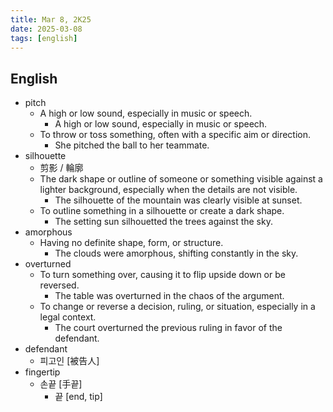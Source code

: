 ```yaml
---
title: Mar 8, 2K25
date: 2025-03-08
tags: [english]
---
```


## English

- pitch
  - A high or low sound, especially in music or speech.
    - A high or low sound, especially in music or speech.
  - To throw or toss something, often with a specific aim or direction.
    - She pitched the ball to her teammate.
- silhouette
  - 剪影 / 輪廓
  - The dark shape or outline of someone or something visible against a lighter background, especially when the details are not visible.
    - The silhouette of the mountain was clearly visible at sunset.
  - To outline something in a silhouette or create a dark shape.
    - The setting sun silhouetted the trees against the sky.
- amorphous
  - Having no definite shape, form, or structure.
    - The clouds were amorphous, shifting constantly in the sky.
- overturned
  - To turn something over, causing it to flip upside down or be reversed.
    - The table was overturned in the chaos of the argument.
  - To change or reverse a decision, ruling, or situation, especially in a legal context.
    - The court overturned the previous ruling in favor of the defendant.
- defendant
  - 피고인 [被告人]
- fingertip
  - 손끝 [手끝]
    - 끝 [end, tip]